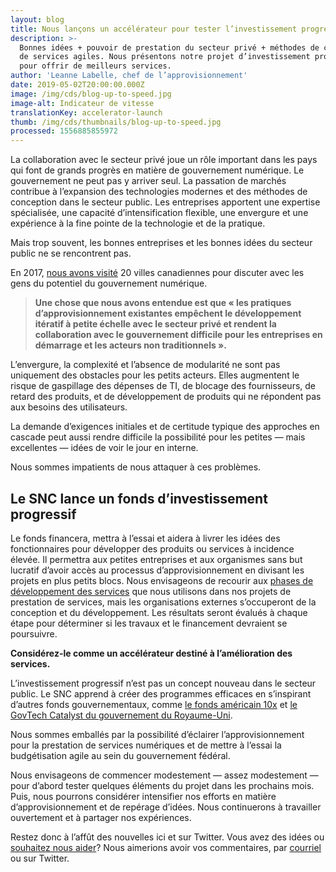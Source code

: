 ```yaml
---
layout: blog
title: Nous lançons un accélérateur pour tester l’investissement progressif
description: >-
  Bonnes idées + pouvoir de prestation du secteur privé + méthodes de conception
  de services agiles. Nous présentons notre projet d’investissement progressif
  pour offrir de meilleurs services. 
author: 'Leanne Labelle, chef de l’approvisionnement'
date: 2019-05-02T20:00:00.000Z
image: /img/cds/blog-up-to-speed.jpg
image-alt: Indicateur de vitesse
translationKey: accelerator-launch
thumb: /img/cds/thumbnails/blog-up-to-speed.jpg
processed: 1556885855972
---
```

La collaboration avec le secteur privé joue un rôle important dans les pays qui font de grands progrès en matière de gouvernement numérique. Le gouvernement ne peut pas y arriver seul. La passation de marchés contribue à l’expansion des technologies modernes et des méthodes de conception dans le secteur public. Les entreprises apportent une expertise spécialisée, une capacité d’intensification flexible, une envergure et une expérience à la fine pointe de la technologie et de la pratique.

Mais trop souvent, les bonnes entreprises et les bonnes idées du secteur public ne se rencontrent pas.

En 2017, [nous avons visité](https://numerique.canada.ca/commencement-de-la-conversation/rapport-complet/) 20 villes canadiennes pour discuter avec les gens du potentiel du gouvernement numérique.

> **Une chose que nous avons entendue est que « les pratiques d’approvisionnement existantes empêchent le développement itératif à petite échelle avec le secteur privé et rendent la collaboration avec le gouvernement difficile pour les entreprises en démarrage et les acteurs non traditionnels ».**

L’envergure, la complexité et l’absence de modularité ne sont pas uniquement des obstacles pour les petits acteurs. Elles augmentent le risque de gaspillage des dépenses de TI, de blocage des fournisseurs, de retard des produits, et de développement de produits qui ne répondent pas aux besoins des utilisateurs.

La demande d’exigences initiales et de certitude typique des approches en cascade peut aussi rendre difficile la possibilité pour les petites — mais excellentes — idées de voir le jour en interne.

Nous sommes impatients de nous attaquer à ces problèmes.

## Le SNC lance un fonds d’investissement progressif

Le fonds financera, mettra à l’essai et aidera à livrer les idées des fonctionnaires pour développer des produits ou services à incidence élevée. Il permettra aux petites entreprises et aux organismes sans but lucratif d’avoir accès au processus d’approvisionnement en divisant les projets en plus petits blocs. Nous envisageons de recourir aux [phases de développement des services](https://www.gov.uk/service-manual/agile-delivery) que nous utilisons dans nos projets de prestation de services, mais les organisations externes s’occuperont de la conception et du développement. Les résultats seront évalués à chaque étape pour déterminer si les travaux et le financement devraient se poursuivre.

**Considérez-le comme un accélérateur destiné à l’amélioration des services.**

L’investissement progressif n’est pas un concept nouveau dans le secteur public. Le SNC apprend à créer des programmes efficaces en s’inspirant d’autres fonds gouvernementaux, comme [le fonds américain 10x](https://10x.gsa.gov/) et [le GovTech Catalyst du gouvernement du Royaume-Uni](https://www.gov.uk/government/collections/govtech-catalyst-information).

Nous sommes emballés par la possibilité d’éclairer l’approvisionnement pour la prestation de services numériques et de mettre à l’essai la budgétisation agile au sein du gouvernement fédéral.

Nous envisageons de commencer modestement — assez modestement — pour d’abord tester quelques éléments du projet dans les prochains mois. Puis, nous pourrons considérer intensifier nos efforts en matière d’approvisionnement et de repérage d’idées. Nous continuerons à travailler ouvertement et à partager nos expériences.

Restez donc à l’affût des nouvelles ici et sur Twitter. Vous avez des idées ou [souhaitez nous aider](https://numerique.canada.ca/conseiller-principal-en-approvisionnement/)? Nous aimerions avoir vos commentaires, par [courriel](mailto:cds-snc@tbs-sct.gc.ca) ou sur Twitter.

